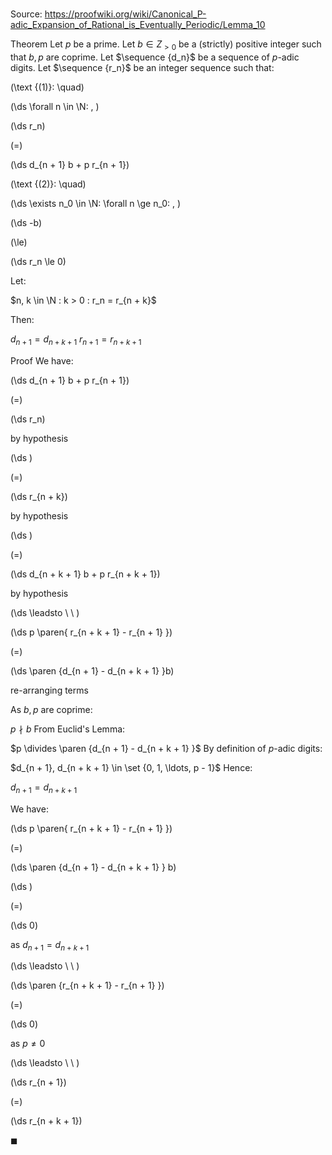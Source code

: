 # 

Source: https://proofwiki.org/wiki/Canonical_P-adic_Expansion_of_Rational_is_Eventually_Periodic/Lemma_10

Theorem
Let $p$ be a prime.
Let $b \in Z_{>0}$ be a (strictly) positive integer such that $b, p$ are coprime.
Let $\sequence {d_n}$ be a sequence of $p$-adic digits.
Let $\sequence {r_n}$ be an integer sequence such that:




\(\text {(1)}: \quad\)





\(\ds \forall n \in \N: \, \)



\(\ds r_n\)

\(=\)







\(\ds d_{n + 1} b + p r_{n + 1}\)










\(\text {(2)}: \quad\)





\(\ds \exists n_0 \in \N: \forall n \ge n_0: \, \)



\(\ds -b\)

\(\le\)







\(\ds r_n \le 0\)










Let: 

$n, k \in \N : k > 0 : r_n = r_{n + k}$

Then:

$d_{n + 1} = d_{n + k + 1}$
$r_{n + 1} = r_{n + k + 1}$


Proof
We have:














\(\ds d_{n + 1} b + p r_{n + 1}\)

\(=\)







\(\ds r_n\)





by hypothesis














\(\ds \)

\(=\)







\(\ds r_{n + k}\)





by hypothesis














\(\ds \)

\(=\)







\(\ds d_{n + k + 1} b + p r_{n + k + 1}\)





by hypothesis








\(\ds \leadsto \ \ \)





\(\ds p \paren{ r_{n + k + 1} - r_{n + 1} }\)

\(=\)







\(\ds \paren {d_{n + 1}  - d_{n + k + 1} }b\)





re-arranging terms




As $b, p$ are coprime:

$p \nmid b$
From Euclid's Lemma:

$p \divides \paren {d_{n + 1}  - d_{n + k + 1} }$
By definition of $p$-adic digits:

$d_{n + 1}, d_{n + k + 1} \in \set {0, 1, \ldots, p - 1}$
Hence:

$d_{n + 1} = d_{n + k + 1}$

We have:














\(\ds p \paren{ r_{n + k + 1} - r_{n + 1} }\)

\(=\)







\(\ds \paren {d_{n + 1}  - d_{n + k + 1} } b\)




















\(\ds \)

\(=\)







\(\ds 0\)





as $d_{n + 1} = d_{n + k + 1}$








\(\ds \leadsto \ \ \)





\(\ds \paren {r_{n + k + 1} - r_{n + 1} }\)

\(=\)







\(\ds 0\)





as $p \ne 0$








\(\ds \leadsto \ \ \)





\(\ds r_{n + 1}\)

\(=\)







\(\ds r_{n + k + 1}\)









$\blacksquare$





